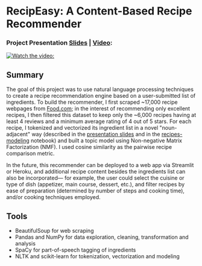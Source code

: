 # RecipEasy: A Content-Based Recipe Recommender 

### 	 Project Presentation [Slides](https://github.com/andreilevin/RecipEasy/blob/main/AndreiPresentation.pdf) | [Video](https://youtu.be/dnke4mA-c6c):

[![Watch the video:](https://raw.githubusercontent.com/andreilevin/RecipEasy/main/youtube_screen.jpg)](https://youtu.be/dnke4mA-c6c)

## Summary

The goal of this project was to use natural language processing techniques to create a recipe recommendation engine based on a user-submitted list of ingredients.   To build the recommender, I first scraped ~17,000 recipe webpages from [Food.com](https://www.food.com/);  in the interest of recommending only excellent recipes, I then filtered this dataset to keep only the ~6,000 recipes having at least 4 reviews and a minimum average rating of 4 out of 5 stars.  For each recipe, I tokenized and vectorized its ingredient list in a novel "noun-adjacent" way (described in the [presentation slides](https://github.com/andreilevin/RecipEasy/blob/main/AndreiPresentation.pdf) and in the [recipes-modeling](https://github.com/andreilevin/RecipEasy/blob/main/recipes-modeling.ipynb) notebook) and built a topic model using Non-negative Matrix Factorization (NMF).  I used cosine similarity as the pairwise recipe comparison metric. 

In the future, this recommender can be deployed to a web app via Streamlit or Heroku, and additional recipe content besides the ingredients list can also be incorporated— for example, the user could select the cuisine or type of dish (appetizer, main course, dessert, etc.), and filter recipes by ease of preparation (determined by number of steps and cooking time), and/or cooking techniques employed.

## Tools

- BeautifulSoup for web scraping
- Pandas and NumPy for data exploration, cleaning, transformation and analysis
- SpaCy for part-of-speech tagging of ingredients
- NLTK and scikit-learn for tokenization, vectorization and modeling 
